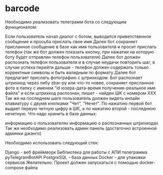 # barcode

Необходимо реализовать телеграмм бота со следующим функционалом:

Если пользователь начал диалог с ботом, выводится приветственное сообщение и просьба прислать свое имя
Далее бот сохраняет присланное сообщение в базе как имя пользователя и просит прислать телефон (так же бот должен показать кнопку, при нажатии на которую боту будет отправлен телефон пользователя)
Далее бот должен распознать телефон пользователя и в случае неудачи повторить шаг, в случае успеха перейти дальше - телефон должен содержать только корректные символы и быть валидным по формату
Далее бот предлагает прислать фотографию с штрихкодом. Бот распознает штрихкод через либу zbar-py или что-то новее, сохраняет присланное фото в папку с именем “id юзера-дата-время получения-реальное имя файла” и если штрихкод распознан, пишет - найден ШК с номером ХХХ
Так же на последнем шаге пользователь должен видеть инлайн клавиатуру с двумя кнопками "Чет", "Нечет". По нажатию первой бот выдает первую четную цифру в ШК, а по нажатию второй - последнюю нечетную.
Что надо хранить в базе данных:

информацию о пользователях
информацию о распознанных штрихкодах
Так же необходимо реализовать админ панель (достаточно встроенной админки джанго)

Необходимо использовать следующий стек:

Django - веб фреймворк
Библиотека для работы с АПИ телеграмма pyTelegramBotAPI
PostgreSQL - база данных
Docker - для упаковки сервисов
Желательно: Проект должен запускаться с помощью docker-compose файла
